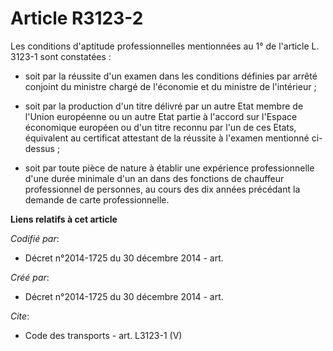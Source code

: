 # Article R3123-2

Les conditions d'aptitude professionnelles mentionnées au 1° de l'article L. 3123-1 sont constatées :

- soit par la réussite d'un examen dans les conditions définies par arrêté conjoint du ministre chargé de l'économie et du
ministre de l'intérieur ;

- soit par la production d'un titre délivré par un autre Etat membre de l'Union européenne ou un autre Etat partie à l'accord
sur l'Espace économique européen ou d'un titre reconnu par l'un de ces Etats, équivalent au certificat attestant de la
réussite à l'examen mentionné ci-dessus ;

- soit par toute pièce de nature à établir une expérience professionnelle d'une durée minimale d'un an dans des fonctions de
chauffeur professionnel de personnes, au cours des dix années précédant la demande de carte professionnelle.

**Liens relatifs à cet article**

_Codifié par_:

  - Décret n°2014-1725 du 30 décembre 2014 - art.

_Créé par_:

  - Décret n°2014-1725 du 30 décembre 2014 - art.

_Cite_:

  - Code des transports - art. L3123-1 (V)
